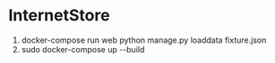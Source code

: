 # InternetStore

1. docker-compose run web python manage.py loaddata fixture.json
2. sudo docker-compose up --build

